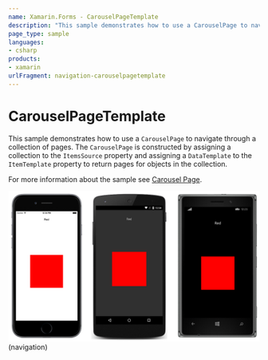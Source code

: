 ```yaml
---
name: Xamarin.Forms - CarouselPageTemplate
description: "This sample demonstrates how to use a CarouselPage to navigate through a collection of pages (navigation)"
page_type: sample
languages:
- csharp
products:
- xamarin
urlFragment: navigation-carouselpagetemplate
---
```

# CarouselPageTemplate

This sample demonstrates how to use a `CarouselPage` to navigate through a collection of pages. The `CarouselPage` is constructed by assigning a collection to the `ItemsSource` property and assigning a `DataTemplate` to the `ItemTemplate` property to return pages for objects in the collection.

For more information about the sample see [Carousel Page](https://docs.microsoft.com/xamarin/xamarin-forms/app-fundamentals/navigation/carousel-page).

![CarouselPageTemplate application screenshot](Screenshots/01All.png "CarouselPageTemplate application screenshot")
(navigation)